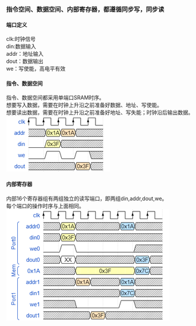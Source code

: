 ### 指令空间、数据空间、内部寄存器，都遵循同步写，同步读
#### 端口定义
clk:时钟信号  
din:数据输入  
addr：地址输入  
dout：数据输出  
we：写使能，高电平有效  
#### 指令、数据空间
指令、数据空间都采用单端口SRAM时序。  
想要写入数据，需要在时钟上升沿之前准备好数据、地址、写使能。  
想要读出数据，需要在时钟上升沿之前准备好地址、写失能；时钟沿后输出数据。  
![存储器读写操作](%E5%9B%BE%E7%89%87/%E6%99%AE%E9%80%9A%E5%9B%BE%E7%89%87/%E5%AD%98%E5%82%A8%E5%99%A8%E8%AF%BB%E5%86%99%E6%97%B6%E5%BA%8F.png)
#### 内部寄存器
内部16个寄存器组有两组独立的读写端口，即两组din,addr,dout,we。  
每个端口的操作时序与上面相同。  
![寄存器读写操作](%E5%9B%BE%E7%89%87/%E6%99%AE%E9%80%9A%E5%9B%BE%E7%89%87/%E5%AF%84%E5%AD%98%E5%99%A8%E8%AF%BB%E5%86%99%E6%97%B6%E5%BA%8F.png)